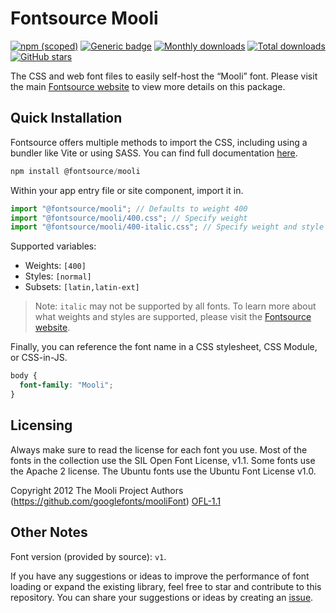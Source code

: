 # Fontsource Mooli

[![npm (scoped)](https://img.shields.io/npm/v/@fontsource/mooli?color=brightgreen)](https://www.npmjs.com/package/@fontsource/mooli) [![Generic badge](https://img.shields.io/badge/fontsource-passing-brightgreen)](https://github.com/fontsource/fontsource) [![Monthly downloads](https://badgen.net/npm/dm/@fontsource/mooli)](https://github.com/fontsource/fontsource) [![Total downloads](https://badgen.net/npm/dt/@fontsource/mooli)](https://github.com/fontsource/fontsource) [![GitHub stars](https://img.shields.io/github/stars/fontsource/fontsource.svg?style=social&label=Star)](https://github.com/fontsource/fontsource/stargazers)

The CSS and web font files to easily self-host the “Mooli” font. Please visit the main [Fontsource website](https://fontsource.org/fonts/mooli) to view more details on this package.

## Quick Installation

Fontsource offers multiple methods to import the CSS, including using a bundler like Vite or using SASS. You can find full documentation [here](https://fontsource.org/docs/getting-started/introduction).

```javascript
npm install @fontsource/mooli
```

Within your app entry file or site component, import it in.

```javascript
import "@fontsource/mooli"; // Defaults to weight 400
import "@fontsource/mooli/400.css"; // Specify weight
import "@fontsource/mooli/400-italic.css"; // Specify weight and style
```

Supported variables:
- Weights: `[400]`
- Styles: `[normal]`
- Subsets: `[latin,latin-ext]`

> Note: `italic` may not be supported by all fonts. To learn more about what weights and styles are supported, please visit the [Fontsource website](https://fontsource.org/fonts/mooli).

Finally, you can reference the font name in a CSS stylesheet, CSS Module, or CSS-in-JS.

```css
body {
  font-family: "Mooli";
}
```

## Licensing
Always make sure to read the license for each font you use. Most of the fonts in the collection use the SIL Open Font License, v1.1. Some fonts use the Apache 2 license. The Ubuntu fonts use the Ubuntu Font License v1.0.

Copyright 2012 The Mooli Project Authors (https://github.com/googlefonts/mooliFont)
[OFL-1.1](http://scripts.sil.org/OFL)

## Other Notes
Font version (provided by source): `v1`.

If you have any suggestions or ideas to improve the performance of font loading or expand the existing library, feel free to star and contribute to this repository. You can share your suggestions or ideas by creating an [issue](https://github.com/fontsource/fontsource/issues).